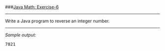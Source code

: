 ###[Java Math: Exercise-6](https://www.w3resource.com/java-exercises/math/java-math-exercise-6.php)
***
<p>Write a Java program to reverse an integer number.</p>

***
_Sample output:_
<pre class="output">
7821
</pre>